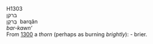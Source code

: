 H1303  
בּרקן  
בַּרקָן ‎ barqân  
*bar-kawn‘*  
From [1300](h1300) a *thorn* (perhaps as burning *brightly*): - brier.  
